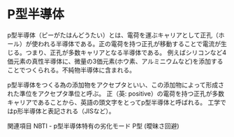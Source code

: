 # P型半導体

p型半導体（ピーがたはんどうたい）とは、電荷を運ぶキャリアとして正孔（ホール）が使われる半導体である。正の電荷を持つ正孔が移動することで電流が生じる。つまり、正孔が多数キャリアとなる半導体である。
例えばシリコンなど4価元素の真性半導体に、微量の3価元素(ホウ素、アルミニウムなど)を添加することでつくられる。不純物半導体に含まれる。

p型半導体をつくる為の添加物をアクセプタといい、この添加物によって形成された準位をアクセプタ準位と呼ぶ。
正（英: positive）の電荷を持つ正孔が多数キャリアであることから、英語の頭文字をとってp型半導体と呼ばれる。
工学ではp形半導体と表記される（JISなど）。

関連項目
NBTI - p型半導体特有の劣化モード
P型 (曖昧さ回避)